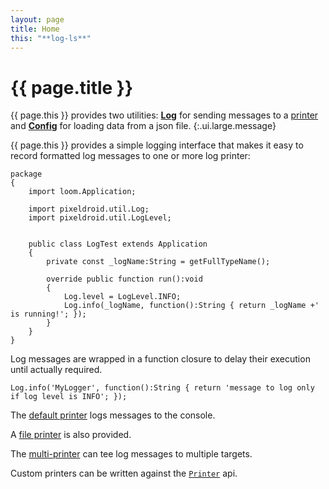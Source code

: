 ```yaml
---
layout: page
title: Home
this: "**log-ls**"
---
```


# {{ page.title }}

{{ page.this }} provides two utilities: **[Log][log]** for sending messages to a [printer][printer] and **[Config][config]** for loading data from a json file.
{:.ui.large.message}

{{ page.this }} provides a simple logging interface that makes it easy to record formatted log messages to one or more log printer:

```as3
package
{
    import loom.Application;

    import pixeldroid.util.Log;
    import pixeldroid.util.LogLevel;


    public class LogTest extends Application
    {
        private const _logName:String = getFullTypeName();

        override public function run():void
        {
            Log.level = LogLevel.INFO;
            Log.info(_logName, function():String { return _logName +' is running!'; });
        }
    }
}
```

Log messages are wrapped in a function closure to delay their execution until actually required.

```as3
Log.info('MyLogger', function():String { return 'message to log only if log level is INFO'; });
```

The [default printer][printer-console] logs messages to the console.

A [file printer][printer-file] is also provided.

The [multi-printer][printer-multi] can tee log messages to multiple targets.

Custom printers can be written against the [`Printer`][printer] api.


[config]: api/pixeldroid/util/config/Config/#/api/ "Provides access to configuration values defined in assets/app.config"
[log]: api/pixeldroid/util/log/Log/#/api/ "Provides methods for sending formatted log messages at various verbosity levels"
[printer]: api/pixeldroid/util/log/Printer/#/api/ "Declares a receiver function for use by Log"
[printer-console]: api/pixeldroid/util/log/printers/ConsolePrinter/#/api/ "Provides a console logger"
[printer-file]: api/pixeldroid/util/log/printers/FilePrinter/#/api/ "Provides a file logger"
[printer-multi]: api/pixeldroid/util/log/printers/MultiPrinter/#/api/ "Provides a one-to-many facade for logging a single message to multiple printers"
